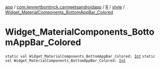 [app](../../../index.md) / [com.lennertbontinck.carmeetsandroidapp](../../index.md) / [R](../index.md) / [style](index.md) / [Widget_MaterialComponents_BottomAppBar_Colored](./-widget_-material-components_-bottom-app-bar_-colored.md)

# Widget_MaterialComponents_BottomAppBar_Colored

`static val Widget_MaterialComponents_BottomAppBar_Colored: `[`Int`](https://kotlinlang.org/api/latest/jvm/stdlib/kotlin/-int/index.html)
`static val Widget_MaterialComponents_BottomAppBar_Colored: `[`Int`](https://kotlinlang.org/api/latest/jvm/stdlib/kotlin/-int/index.html)
